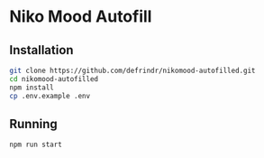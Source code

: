 # Niko Mood Autofill

## Installation

```sh
git clone https://github.com/defrindr/nikomood-autofilled.git
cd nikomood-autofilled
npm install
cp .env.example .env
```

## Running

```sh
npm run start
```
